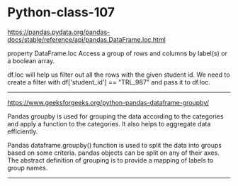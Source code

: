 # Python-class-107
https://pandas.pydata.org/pandas-docs/stable/reference/api/pandas.DataFrame.loc.html

property DataFrame.loc
Access a group of rows and columns by label(s) or a boolean array.


df.loc will help us filter out all the rows with the given student id.
We need to create a filter with df['student_id'] == "TRL_987" and pass it to df.loc.

------------------------------------------
https://www.geeksforgeeks.org/python-pandas-dataframe-groupby/


Pandas groupby is used for grouping the data according to the categories and apply a function to the categories. It also helps to aggregate data efficiently.

Pandas dataframe.groupby() function is used to split the data into groups based on some criteria. pandas objects can be split on any of their axes. The abstract definition of grouping is to provide a mapping of labels to group names.

----------------------------------------

